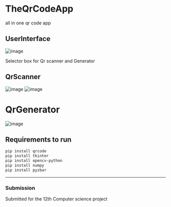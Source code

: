 # TheQrCodeApp
all in one qr code app
## UserInterface

![image](https://user-images.githubusercontent.com/63498607/176987237-60bd989e-9f99-444f-9651-005a8899d6d5.png)

Selector box for Qr scanner and Generator
## QrScanner
![image](https://user-images.githubusercontent.com/63498607/176987283-624912f9-b222-40ed-b511-639a5e560b48.png)
![image](https://user-images.githubusercontent.com/63498607/176987302-658de339-be90-43d7-a129-53d0809123e9.png)
# QrGenerator
![image](https://user-images.githubusercontent.com/63498607/176987338-8626f513-dd6d-4ae3-a0c2-608ae4b70f76.png)

## Requirements to run

```bash
pip install qrcode
pip install tkinter
pip install opencv-python
pip install numpy
pip install pyzbar
```
---
### Submission
Submitted for the 12th Computer science project
